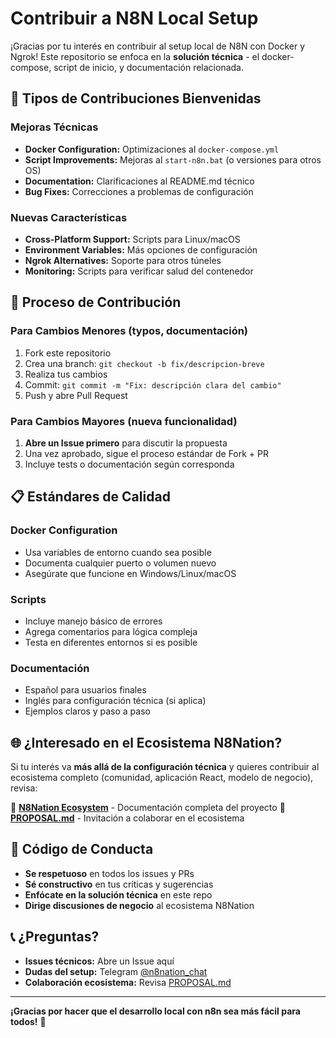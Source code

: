 # Contribuir a N8N Local Setup

¡Gracias por tu interés en contribuir al setup local de N8N con Docker y Ngrok! Este repositorio se enfoca en la **solución técnica** - el docker-compose, script de inicio, y documentación relacionada.

## 🎯 **Tipos de Contribuciones Bienvenidas**

### **Mejoras Técnicas**
- **Docker Configuration:** Optimizaciones al `docker-compose.yml`
- **Script Improvements:** Mejoras al `start-n8n.bat` (o versiones para otros OS)
- **Documentation:** Clarificaciones al README.md técnico
- **Bug Fixes:** Correcciones a problemas de configuración

### **Nuevas Características**
- **Cross-Platform Support:** Scripts para Linux/macOS
- **Environment Variables:** Más opciones de configuración
- **Ngrok Alternatives:** Soporte para otros túneles
- **Monitoring:** Scripts para verificar salud del contenedor

## 🚀 **Proceso de Contribución**

### **Para Cambios Menores** (typos, documentación)
1. Fork este repositorio
2. Crea una branch: `git checkout -b fix/descripcion-breve`
3. Realiza tus cambios
4. Commit: `git commit -m "Fix: descripción clara del cambio"`
5. Push y abre Pull Request

### **Para Cambios Mayores** (nueva funcionalidad)
1. **Abre un Issue primero** para discutir la propuesta
2. Una vez aprobado, sigue el proceso estándar de Fork + PR
3. Incluye tests o documentación según corresponda

## 📋 **Estándares de Calidad**

### **Docker Configuration**
- Usa variables de entorno cuando sea posible
- Documenta cualquier puerto o volumen nuevo
- Asegúrate que funcione en Windows/Linux/macOS

### **Scripts**
- Incluye manejo básico de errores
- Agrega comentarios para lógica compleja
- Testa en diferentes entornos si es posible

### **Documentación**
- Español para usuarios finales
- Inglés para configuración técnica (si aplica)
- Ejemplos claros y paso a paso

## 🌐 **¿Interesado en el Ecosistema N8Nation?**

Si tu interés va **más allá de la configuración técnica** y quieres contribuir al ecosistema completo (comunidad, aplicación React, modelo de negocio), revisa:

📁 **[N8Nation Ecosystem](github.com/MrKaizen7/n8nation)** - Documentación completa del proyecto
🎯 **[PROPOSAL.md](./PROPOSAL.md)** - Invitación a colaborar en el ecosistema

## 🤝 **Código de Conducta**

- **Se respetuoso** en todos los issues y PRs
- **Sé constructivo** en tus críticas y sugerencias  
- **Enfócate en la solución técnica** en este repo
- **Dirige discusiones de negocio** al ecosistema N8Nation

## 📞 **¿Preguntas?**

- **Issues técnicos:** Abre un Issue aquí
- **Dudas del setup:** Telegram [@n8nation_chat](https://t.me/n8nation_chat)
- **Colaboración ecosistema:** Revisa [PROPOSAL.md](./PROPOSAL.md)

---

**¡Gracias por hacer que el desarrollo local con n8n sea más fácil para todos!** 🚀
